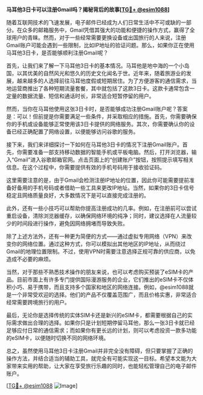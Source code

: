 **马耳他3日卡可以注册Gmail吗？揭秘背后的故事[[TG💪+ @esim1088](https://t.me/s/esim1088)]**

随着互联网技术的飞速发展，电子邮件已经成为人们日常生活中不可或缺的一部分。在众多的邮箱服务中，Gmail凭借其强大的功能和便捷的操作方式，赢得了全球用户的青睐。然而，对于一些经常需要更换设备或出国旅行的人来说，注册Gmail账户可能会遇到一些限制，比如IP地址的验证问题。那么，如果你正在使用马耳他3日卡，是否能够顺利注册Gmail呢？

首先，让我们来了解一下马耳他3日卡的基本情况。马耳他是地中海的一个小岛国，以其优美的自然风光和悠久的历史文化闻名于世。近年来，随着旅游业的发展，越来越多的人选择前往马耳他度假或短期居住。为了方便游客的通信需求，当地运营商推出了各种短期流量套餐，其中就包括了这款3日卡。这款卡通常包含一定量的数据流量、短信和通话时长，非常适合短暂停留的用户。

然而，当你在马耳他使用这张3日卡时，是否能够成功注册Gmail账户呢？答案是：可以！但前提是你需要满足一些条件，并采取相应的措施。首先，你需要确保你的手机或设备能够正常使用该3日卡提供的网络服务。其次，你需要确认你的设备已经正确配置了网络设置，以便能够访问谷歌的服务。

接下来，我们来详细探讨一下如何在马耳他3日卡的情况下注册Gmail账户。首先，你需要准备一部支持移动数据的智能手机或平板电脑。然后，打开浏览器，输入“Gmail”进入谷歌邮箱官网。点击页面上的“创建账户”按钮，按照提示填写相关信息。在这个过程中，你需要提供有效的手机号码用于接收验证码。

这里需要注意的是，由于Gmail会检测注册IP地址的位置，因此你可能需要提前准备好备用的手机号码或者借助一些工具来更改IP地址。当然，如果你的3日卡信号稳定且网络质量良好，大多数情况下是可以直接完成注册的。

此外，还有一些小技巧可以帮助你提高注册成功的几率。例如，在注册前可以尝试重启设备，清除浏览器缓存，以确保网络环境的纯净；同时，建议选择在人流量较少的时间段进行操作，避免因网络拥堵而导致失败。

除了上述方法外，还有一种更为简便的方式——通过虚拟专用网络（VPN）来改变你的网络位置。通过这种方式，你可以模拟出其他地区的IP地址，从而绕过Gmail的地理位置限制。不过，使用VPN时需要注意选择正规可靠的供应商，以免造成不必要的麻烦。

当然，对于那些不熟悉技术操作的朋友来说，也可以考虑购买预装了eSIM卡的产品。目前市面上有许多专门提供国际漫游服务的企业，它们推出的eSIM卡不仅体积小巧、易于携带，而且支持多个国家和地区的网络连接。例如，@esim1088就是一个非常受欢迎的选择。他们的产品不仅覆盖范围广，而且价格实惠，非常适合经常需要跨境旅行的用户。

最后，无论你是选择传统的实体SIM卡还是新兴的eSIM卡，都需要根据自己的实际需求做出合理的选择。如果你只是计划短期停留马耳他，那么一张3日卡就已经足够应付日常的通信需求；而如果你有更长远的计划，则可以考虑投资一款多功能的eSIM卡，以便随时切换不同的网络环境。

总之，虽然使用马耳他3日卡注册Gmail并非完全没有障碍，但只要掌握了正确的操作方法，并结合适当的辅助工具，就完全有可能实现这一目标。希望本文能为大家带来实用的帮助，让大家在享受旅行乐趣的同时，也能轻松管理自己的电子邮件账户。

[[TG💪+ @esim1088](https://t.me/s/esim1088) ![Image](https://i.postimg.cc/4NQfJmqS/Snipaste-2025-05-13-00-14-12.png)]